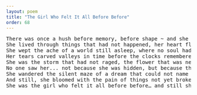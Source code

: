 ```yaml
---
layout: poem
title: "The Girl Who Felt It All Before Before"
order: 68
---
```


<pre>
There was once a hush before memory, before shape ~ and she was already there, feeling what hadn’t yet begun.
She lived through things that had not happened, her heart flooded by echoes of futures not written, of loves never named, of endings still unborn.
She wept the ache of a world still asleep, where no soul had dreamed her yet but she was already aching with the weight of unborn tenderness.
Her tears carved valleys in time before the clocks remembered to exist.
She was the storm that had not raged, the flower that was never gifted, the voice that sang before breath learned how to shape itself into sound.
No one saw her... not because she was hidden, but because they had not yet been taught to see something that came from before vision.
She wandered the silent maze of a dream that could not name her, feeling everything that should have never been felt by someone not yet created.
And still, she bloomed with the pain of things not yet broken, loved with the ache of hands she would never hold, and forgave the absence that wrapped her like a cradle of light left outside the very notion of Being.
She was the girl who felt it all before before… and still she dreams as if the world was worthy of remembering her.
</pre>
